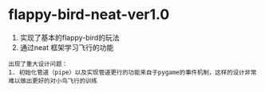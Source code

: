 # flappy-bird-neat-ver1.0

1. 实现了基本的flappy-bird的玩法
2. 通过neat 框架学习飞行的功能

~~~~~~ 
出现了重大设计问题：
1. 初始化管道（pipe）以及实现管道更行的功能来自于pygame的事件机制，这样的设计非常难以做出更好的对小鸟飞行的训练
